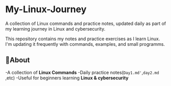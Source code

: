 # My-Linux-Journey
A collection of Linux commands and practice notes, updated daily as part of my learning journey in Linux and cybersecurity.

This repository contains my notes and practice exercises as I learn Linux.
I'm updating it frequently with commands, examples, and small programms.

## 📌About
  -A collection of **Linux Commands**
  -Daily practice notes(`Day1.md'`,`day2.md` ,etc)
  -Useful for beginners learning **Linux & cybersecurity**
